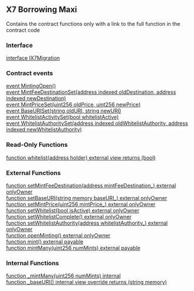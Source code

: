 ## X7 Borrowing Maxi

Contains the contract functions only with a link to the full function in the contract code

### Interface

[interface IX7Migration](/contracts/contract-source-code/X7BorrowingMaxi.sol#L1267)

### Contract events

[event MintingOpen()](/contracts/contract-source-code/X7BorrowingMaxi.sol#L1287)\
[event MintFeeDestinationSet(address indexed oldDestination, address indexed newDestination)](/contracts/contract-source-code/X7BorrowingMaxi.sol#L1288)\
[event MintPriceSet(uint256 oldPrice, uint256 newPrice)](/contracts/contract-source-code/X7BorrowingMaxi.sol#L1289)\
[event BaseURISet(string oldURI, string newURI)](/contracts/contract-source-code/X7BorrowingMaxi.sol#L1290)\
[event WhitelistActivitySet(bool whitelistActive)](/contracts/contract-source-code/X7BorrowingMaxi.sol#L1291)\
[event WhitelistAuthoritySet(address indexed oldWhitelistAuthority, address indexed newWhitelistAuthority)](/contracts/contract-source-code/X7BorrowingMaxi.sol#L1292)

### Read-Only Functions

[function whitelist(address holder) external view returns (bool)](/contracts/contract-source-code/X7BorrowingMaxi.sol#L1299)

### External Functions

[function setMintFeeDestination(address mintFeeDestination\_) external onlyOwner](/contracts/contract-source-code/X7BorrowingMaxi.sol#L1303)\
[function setBaseURI(string memory baseURI\_) external onlyOwner](/contracts/contract-source-code/X7BorrowingMaxi.sol#L1310)\
[function setMintPrice(uint256 mintPrice\_) external onlyOwner](/contracts/contract-source-code/X7BorrowingMaxi.sol#L1317)\
[function setWhitelist(bool isActive) external onlyOwner](/contracts/contract-source-code/X7BorrowingMaxi.sol#L1324)\
[function setWhitelistComplete() external onlyOwner](/contracts/contract-source-code/X7BorrowingMaxi.sol#L1331)\
[function setWhitelistAuthority(address whitelistAuthority\_) external onlyOwner](/contracts/contract-source-code/X7BorrowingMaxi.sol#L1337)\
[function openMinting() external onlyOwner](/contracts/contract-source-code/X7BorrowingMaxi.sol#L1344)\
[function mint() external payable](/contracts/contract-source-code/X7BorrowingMaxi.sol#L1351)\
[function mintMany(uint256 numMints) external payable](/contracts/contract-source-code/X7BorrowingMaxi.sol#L1355)

### Internal Functions

[function \_mintMany(uint256 numMints) internal](/contracts/contract-source-code/X7BorrowingMaxi.sol#L1359)\
[function \_baseURI() internal view override returns (string memory)](/contracts/contract-source-code/X7BorrowingMaxi.sol#L1383)
